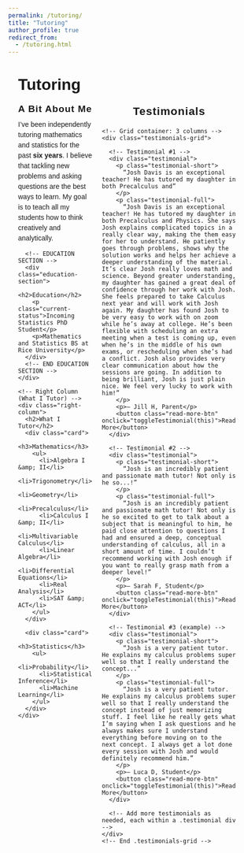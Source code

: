 ```yaml
---
permalink: /tutoring/
title: "Tutoring"
author_profile: true
redirect_from:
  - /tutoring.html
---
```


<html>
<head>
  <meta charset="utf-8">
  <title>Two-Column Tutor Layout</title>
  <style>
    /* Container uses Flexbox for two side-by-side columns */
    .container {
      display: flex;
      justify-content: space-between;
      align-items: flex-start;
      max-width: 1200px;
      margin: 40px auto;
      padding: 0 20px;
      font-family: sans-serif;
    }

    /* Middle column (Name, About, Education) */
    .middle-column {
      flex: 1;
      margin-right: 40px; /* Spacing between columns */
    }

    /* Right column (What I Tutor) */
    .right-column {
      flex: 0 0 300px;
    }

    /* Simple card style for the “What I Tutor” boxes */
    .card {
      border-radius: 26px;
      padding: 20px;
      margin-bottom: 20px;
      box-shadow: 1px 3px 19px 0px #D8E6F890;
    }

    /* Basic typography tweaks */
    h1, h2, h3 {
      margin: 0 0 10px 0;
    }
    .middle-column h1 {
      font-size: 2rem;
    }
    .middle-column h2 {
      font-size: 1.2rem;
      letter-spacing: 1px;
      margin-top: 20px;
    }
    p {
      line-height: 1.5;
      margin: 0 0 10px 0;
    }

    /* EDUCATION SECTION STYLING */
    .education-section {
      /* background: #f9f9f9; */ /* subtle background color (commented out) */
      border-radius: 8px;       /* smooth corners */
      padding: 20px;            /* space around content */
      margin: 20px 0;           /* spacing from other elements */
    }

    .education-section h2 {
      margin-top: 0;
      font-size: 1.2rem;
      color: #333;
      letter-spacing: 1px;
      margin-bottom: 10px;
    }
    .education-section h2::before {
      content: "🎓 ";
      font-size: 1.2rem;
      vertical-align: left;
      margin-right: 5px;
    }
    .current-status {
      font-weight: bold;
      color: #444;
    }

    /* Testimonials section */
    .testimonials-section {
      max-width: 1200px;
      margin: 40px auto;
      padding: 20px;
      font-family: sans-serif;
    }
    .testimonials-section h2 {
      margin: 0 0 20px 0;
      font-size: 1.4rem;
      letter-spacing: 1px;
      text-align: center;
    }

    /* Grid container for testimonials: 3 columns, 20px gap */
    .testimonials-grid {
      display: grid;
      grid-template-columns: repeat(3, 1fr);
      gap: 20px;
    }

    /* Individual testimonial container */
    .testimonial {
      background: #f7f7f7;
      border-radius: 8px;
      padding: 20px;
      box-shadow: 1px 3px 10px rgba(0, 0, 0, 0.05);
      position: relative;
      /* Removed margin-bottom so grid's gap is used instead */
    }

    /* Short text: visible by default */
    .testimonial-short {
      margin: 0 0 10px;
      line-height: 1.4;
    }
    /* Full text: hidden by default */
    .testimonial-full {
      display: none;
      margin: 0 0 10px;
      line-height: 1.4;
    }

    /* Attribution or final line in the testimonial */
    .testimonial p:last-child {
      margin: 0;
      text-align: right;
      font-style: italic;
      color: #666;
    }

    /* Read More button styling */
    .read-more-btn {
      <!-- background-color: #007BFF; -->
      color: #fff;
      border: none;
      padding: 8px 12px;
      border-radius: 4px;
      cursor: pointer;
      font-size: 0.9rem;
      margin-top: 10px;
    }
    .read-more-btn:hover {
      background-color: #0056b3;
    }

  </style>
</head>
<body>

  <div class="container">
    <!-- Middle Column (Name, About, Education) -->
    <div class="middle-column">
      <h1>Tutoring</h1>
      <h2>A Bit About Me</h2>
      <p>
        I’ve been independently tutoring mathematics and statistics for the past
        <b>six years</b>. I believe that tackling new problems and asking questions
        are the best ways to learn. My goal is to teach all my students how to
        think creatively and analytically.
      </p>

      <!-- EDUCATION SECTION -->
      <div class="education-section">
        <h2>Education</h2>
        <p class="current-status">Incoming Statistics PhD Student</p>
        <p>Mathematics and Statistics BS at Rice University</p>
      </div>
      <!-- END EDUCATION SECTION -->
    </div>

    <!-- Right Column (What I Tutor) -->
    <div class="right-column">
      <h2>What I Tutor</h2>
      <div class="card">
        <h3>Mathematics</h3>
        <ul>
          <li>Algebra I &amp; II</li>
          <li>Trigonometry</li>
          <li>Geometry</li>
          <li>Precalculus</li>
          <li>Calculus I &amp; II</li>
          <li>Multivariable Calculus</li>
          <li>Linear Algebra</li>
          <li>Differential Equations</li>
          <li>Real Analysis</li>
          <li>SAT &amp; ACT</li>
        </ul>
      </div>

      <div class="card">
        <h3>Statistics</h3>
        <ul>
          <li>Probability</li>
          <li>Statistical Inference</li>
          <li>Machine Learning</li>
        </ul>
      </div>
    </div>

  </div>

  <!-- TESTIMONIALS SECTION -->
  <div class="testimonials-section">
    <h2>Testimonials</h2>

    <!-- Grid container: 3 columns -->
    <div class="testimonials-grid">

      <!-- Testimonial #1 -->
      <div class="testimonial">
        <p class="testimonial-short">
          “Josh Davis is an exceptional teacher! He has tutored my daughter in both Precalculus and”
        </p>
        <p class="testimonial-full">
          “Josh Davis is an exceptional teacher! He has tutored my daughter in both Precalculus and Physics. She says Josh explains complicated topics in a really clear way, making the them easy for her to understand. He patiently goes through problems, shows why the solution works and helps her achieve a deeper understanding of the material. It’s clear Josh really loves math and science. Beyond greater understanding, my daughter has gained a great deal of confidence through her work with Josh. She feels prepared to take Calculus next year and will work with Josh again. My daughter has found Josh to be very easy to work with on zoom while he’s away at college. He’s been flexible with scheduling an extra meeting when a test is coming up, even when he’s in the middle of his own exams, or rescheduling when she’s had a conflict. Josh also provides very clear communication about how the sessions are going. In addition to being brilliant, Josh is just plain nice. We feel very lucky to work with him!”
        </p>
        <p>— Jill H, Parent</p>
        <button class="read-more-btn" onclick="toggleTestimonial(this)">Read More</button>
      </div>

      <!-- Testimonial #2 -->
      <div class="testimonial">
        <p class="testimonial-short">
          “Josh is an incredibly patient and passionate math tutor! Not only is he so...!”
        </p>
        <p class="testimonial-full">
          “Josh is an incredibly patient and passionate math tutor! Not only is he so excited to get to talk about a subject that is meaningful to him, he paid close attention to questions I had and ensured a deep, conceptual understanding of calculus, all in a short amount of time. I couldn’t recommend working with Josh enough if you want to really grasp math from a deeper level!”
        </p>
        <p>— Sarah F, Student</p>
        <button class="read-more-btn" onclick="toggleTestimonial(this)">Read More</button>
      </div>

      <!-- Testimonial #3 (example) -->
      <div class="testimonial">
        <p class="testimonial-short">
          “Josh is a very patient tutor. He explains my calculus problems super well so that I really understand the concept...”
        </p>
        <p class="testimonial-full">
          “Josh is a very patient tutor. He explains my calculus problems super well so that I really understand the concept instead of just memorizing stuff. I feel like he really gets what I’m saying when I ask questions and he always makes sure I understand everything before moving on to the next concept. I always get a lot done every session with Josh and would definitely recommend him.”
        </p>
        <p>— Luca D, Student</p>
        <button class="read-more-btn" onclick="toggleTestimonial(this)">Read More</button>
      </div>

      <!-- Add more testimonials as needed, each within a .testimonial div -->
    </div>
    <!-- End .testimonials-grid -->

  </div>
  <!-- END TESTIMONIALS SECTION -->

  <script>
    /**
     * Toggles between showing the short excerpt and the full testimonial text.
     */
    function toggleTestimonial(button) {
      // The parent .testimonial container
      const testimonialContainer = button.parentElement;
      // The partial text paragraph
      const shortText = testimonialContainer.querySelector('.testimonial-short');
      // The full text paragraph
      const fullText = testimonialContainer.querySelector('.testimonial-full');

      // If the full text is hidden, show it and hide the short text
      if (fullText.style.display === 'none' || fullText.style.display === '') {
        shortText.style.display = 'none';
        fullText.style.display = 'block';
        button.textContent = 'Show Less';
      } else {
        // Otherwise, hide the full text and show only the short text
        shortText.style.display = 'block';
        fullText.style.display = 'none';
        button.textContent = 'Read More';
      }
    }
  </script>

</body>
</html>

